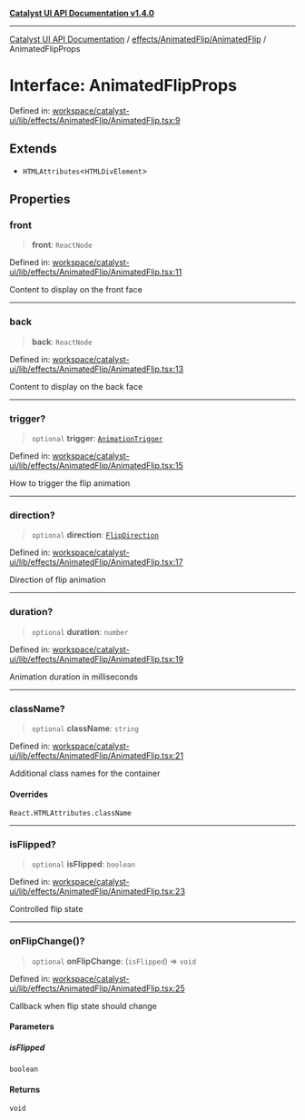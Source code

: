 [**Catalyst UI API Documentation v1.4.0**](../../../../README.md)

---

[Catalyst UI API Documentation](../../../../README.md) / [effects/AnimatedFlip/AnimatedFlip](../README.md) / AnimatedFlipProps

# Interface: AnimatedFlipProps

Defined in: [workspace/catalyst-ui/lib/effects/AnimatedFlip/AnimatedFlip.tsx:9](https://github.com/TheBranchDriftCatalyst/catalyst-ui/blob/main/lib/effects/AnimatedFlip/AnimatedFlip.tsx#L9)

## Extends

- `HTMLAttributes`\<`HTMLDivElement`\>

## Properties

### front

> **front**: `ReactNode`

Defined in: [workspace/catalyst-ui/lib/effects/AnimatedFlip/AnimatedFlip.tsx:11](https://github.com/TheBranchDriftCatalyst/catalyst-ui/blob/main/lib/effects/AnimatedFlip/AnimatedFlip.tsx#L11)

Content to display on the front face

---

### back

> **back**: `ReactNode`

Defined in: [workspace/catalyst-ui/lib/effects/AnimatedFlip/AnimatedFlip.tsx:13](https://github.com/TheBranchDriftCatalyst/catalyst-ui/blob/main/lib/effects/AnimatedFlip/AnimatedFlip.tsx#L13)

Content to display on the back face

---

### trigger?

> `optional` **trigger**: [`AnimationTrigger`](../../../types/type-aliases/AnimationTrigger.md)

Defined in: [workspace/catalyst-ui/lib/effects/AnimatedFlip/AnimatedFlip.tsx:15](https://github.com/TheBranchDriftCatalyst/catalyst-ui/blob/main/lib/effects/AnimatedFlip/AnimatedFlip.tsx#L15)

How to trigger the flip animation

---

### direction?

> `optional` **direction**: [`FlipDirection`](../../../types/type-aliases/FlipDirection.md)

Defined in: [workspace/catalyst-ui/lib/effects/AnimatedFlip/AnimatedFlip.tsx:17](https://github.com/TheBranchDriftCatalyst/catalyst-ui/blob/main/lib/effects/AnimatedFlip/AnimatedFlip.tsx#L17)

Direction of flip animation

---

### duration?

> `optional` **duration**: `number`

Defined in: [workspace/catalyst-ui/lib/effects/AnimatedFlip/AnimatedFlip.tsx:19](https://github.com/TheBranchDriftCatalyst/catalyst-ui/blob/main/lib/effects/AnimatedFlip/AnimatedFlip.tsx#L19)

Animation duration in milliseconds

---

### className?

> `optional` **className**: `string`

Defined in: [workspace/catalyst-ui/lib/effects/AnimatedFlip/AnimatedFlip.tsx:21](https://github.com/TheBranchDriftCatalyst/catalyst-ui/blob/main/lib/effects/AnimatedFlip/AnimatedFlip.tsx#L21)

Additional class names for the container

#### Overrides

`React.HTMLAttributes.className`

---

### isFlipped?

> `optional` **isFlipped**: `boolean`

Defined in: [workspace/catalyst-ui/lib/effects/AnimatedFlip/AnimatedFlip.tsx:23](https://github.com/TheBranchDriftCatalyst/catalyst-ui/blob/main/lib/effects/AnimatedFlip/AnimatedFlip.tsx#L23)

Controlled flip state

---

### onFlipChange()?

> `optional` **onFlipChange**: (`isFlipped`) => `void`

Defined in: [workspace/catalyst-ui/lib/effects/AnimatedFlip/AnimatedFlip.tsx:25](https://github.com/TheBranchDriftCatalyst/catalyst-ui/blob/main/lib/effects/AnimatedFlip/AnimatedFlip.tsx#L25)

Callback when flip state should change

#### Parameters

##### isFlipped

`boolean`

#### Returns

`void`

